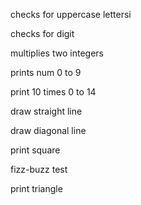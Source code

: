 checks for uppercase lettersi

checks for digit

multiplies two integers

prints num 0 to 9

print 10 times 0 to 14

draw straight line

draw diagonal line

print square

fizz-buzz test

print triangle
